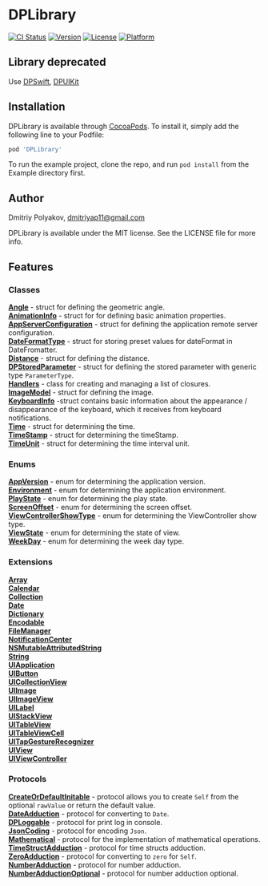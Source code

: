 # DPLibrary

[![CI Status](https://img.shields.io/travis/dmitriyap11/DPLibrary.svg?style=flat)](https://travis-ci.org/dmitriyap11/DPLibrary)
[![Version](https://img.shields.io/cocoapods/v/DPLibrary.svg?style=flat)](https://cocoapods.org/pods/DPLibrary)
[![License](https://img.shields.io/cocoapods/l/DPLibrary.svg?style=flat)](https://cocoapods.org/pods/DPLibrary)
[![Platform](https://img.shields.io/cocoapods/p/DPLibrary.svg?style=flat)](https://cocoapods.org/pods/DPLibrary)

## Library deprecated
Use [DPSwift](https://github.com/DPLibs/DPSwift.git), [DPUIKit](https://github.com/DPLibs/DPUIKit.git)

## Installation

DPLibrary is available through [CocoaPods](https://cocoapods.org). To install
it, simply add the following line to your Podfile:

```ruby
pod 'DPLibrary'
```

To run the example project, clone the repo, and run `pod install` from the Example directory first.

## Author

Dmitriy Polyakov, dmitriyap11@gmail.com

DPLibrary is available under the MIT license. See the LICENSE file for more info.

## Features

### Classes

[**Angle**](https://github.com/DPLibs/DPLibrary/blob/develop/DPLibrary/Classes/Angle.swift) - struct for defining the geometric angle.<br/>
[**AnimationInfo**](https://github.com/DPLibs/DPLibrary/blob/develop/DPLibrary/Classes/AnimationInfo.swift) - struct for for defining basic animation properties.<br/>
[**AppServerConfiguration**](https://github.com/DPLibs/DPLibrary/blob/develop/DPLibrary/Classes/AppServerConfiguration.swift) - struct for defining the application remote server configuration.<br/>
[**DateFormatType**](https://github.com/DPLibs/DPLibrary/blob/develop/DPLibrary/Classes/DateFormatType.swift) - struct for storing preset values for dateFormat in DateFromatter.<br/>
[**Distance**](https://github.com/DPLibs/DPLibrary/blob/develop/DPLibrary/Classes/Distance.swift) - struct for defining the distance.<br/>
[**DPStoredParameter**](https://github.com/DPLibs/DPLibrary/blob/develop/DPLibrary/Classes/DPStoredParameter.swift) - struct for defining the stored parameter with generic type `ParameterType`. <br/>
[**Handlers**](https://github.com/DPLibs/DPLibrary/blob/develop/DPLibrary/Classes/Handlers.swift) - class for creating and managing a list of closures.<br/>
[**ImageModel**](https://github.com/DPLibs/DPLibrary/blob/develop/DPLibrary/Classes/ImageModel.swift) - struct for defining the image.<br/>
[**KeyboardInfo**](https://github.com/DPLibs/DPLibrary/blob/develop/DPLibrary/Classes/KeyboardInfo.swift) -struct contains basic information about the appearance / disappearance of the keyboard, which it receives from keyboard notifications.<br/>
[**Time**](https://github.com/DPLibs/DPLibrary/blob/develop/DPLibrary/Classes/Time.swift) - struct for determining the time.<br/>
[**TimeStamp**](https://github.com/DPLibs/DPLibrary/blob/develop/DPLibrary/Classes/TimeStamp.swift) - struct for determining the timeStamp.<br/>
[**TimeUnit**](https://github.com/DPLibs/DPLibrary/blob/develop/DPLibrary/Classes/TimeUnit.swift) - struct for determining the time interval unit.<br/>

### Enums

[**AppVersion**](https://github.com/DPLibs/DPLibrary/blob/develop/DPLibrary/Enums/AppVersion.swift) - enum for determining the application version.<br/>
[**Environment**](https://github.com/DPLibs/DPLibrary/blob/develop/DPLibrary/Enums/Environment.swift) - enum for determining the application environment.<br/>
[**PlayState**](https://github.com/DPLibs/DPLibrary/blob/develop/DPLibrary/Enums/PlayState.swift) - enum for determining the play state.<br/>
[**ScreenOffset**](https://github.com/DPLibs/DPLibrary/blob/develop/DPLibrary/Enums/ScreenOffset.swift) - enum for determining the screen offset.<br/>
[**ViewControllerShowType**](https://github.com/DPLibs/DPLibrary/blob/develop/DPLibrary/Enums/ViewControllerShowType.swift) - enum for determining the ViewController show type.<br/>
[**ViewState**](https://github.com/DPLibs/DPLibrary/blob/develop/DPLibrary/Enums/ViewState.swift) - enum for determining the state of view.<br/>
[**WeekDay**](https://github.com/DPLibs/DPLibrary/blob/develop/DPLibrary/Enums/WeekDay.swift) - enum for determining the week day type.<br/>

### Extensions

[**Array**](https://github.com/DPLibs/DPLibrary/blob/develop/DPLibrary/Extensions/Array+Extensions.swift)<br/>
[**Calendar**](https://github.com/DPLibs/DPLibrary/blob/develop/DPLibrary/Extensions/Calendar+Extensions.swift)<br/>
[**Collection**](https://github.com/DPLibs/DPLibrary/blob/develop/DPLibrary/Extensions/Collection+Extensions.swift)<br/>
[**Date**](https://github.com/DPLibs/DPLibrary/blob/develop/DPLibrary/Extensions/Date+Extensions.swift)<br/>
[**Dictionary**](https://github.com/DPLibs/DPLibrary/blob/develop/DPLibrary/Extensions/Dictionary+Extensions.swift)<br/>
[**Encodable**](https://github.com/DPLibs/DPLibrary/blob/develop/DPLibrary/Extensions/Encodable+Extensions.swift)<br/>
[**FileManager**](https://github.com/DPLibs/DPLibrary/blob/develop/DPLibrary/Extensions/FileManager+Extensions.swift)<br/>
[**NotificationCenter**](https://github.com/DPLibs/DPLibrary/blob/develop/DPLibrary/Extensions/NotificationCenter+Extensions.swift)<br/>
[**NSMutableAttributedString**](https://github.com/DPLibs/DPLibrary/blob/develop/DPLibrary/Extensions/NSMutableAttributedString+Extensions.swift)<br/>
[**String**](https://github.com/DPLibs/DPLibrary/blob/develop/DPLibrary/Extensions/String+Extensions.swift)<br/>
[**UIApplication**](https://github.com/DPLibs/DPLibrary/blob/develop/DPLibrary/Extensions/UIApplication+Extensions.swift)<br/>
[**UIButton**](https://github.com/DPLibs/DPLibrary/blob/develop/DPLibrary/Extensions/UIButton+Extensions.swift)<br/>
[**UICollectionView**](https://github.com/DPLibs/DPLibrary/blob/develop/DPLibrary/Extensions/UICollectionView+Extensions.swift)<br/>
[**UIImage**](https://github.com/DPLibs/DPLibrary/blob/develop/DPLibrary/Extensions/UIImage+Extensions.swift)<br/>
[**UIImageView**](https://github.com/DPLibs/DPLibrary/blob/develop/DPLibrary/Extensions/UIImageView+Extensions.swift)<br/>
[**UILabel**](https://github.com/DPLibs/DPLibrary/blob/develop/DPLibrary/Extensions/UILabel+Extensions.swift)<br/>
[**UIStackView**](https://github.com/DPLibs/DPLibrary/blob/develop/DPLibrary/Extensions/UIStackView+Extensions.swift)<br/>
[**UITableView**](https://github.com/DPLibs/DPLibrary/blob/develop/DPLibrary/Extensions/UITableView+Extensions.swift)<br/>
[**UITableViewCell**](https://github.com/DPLibs/DPLibrary/blob/develop/DPLibrary/Extensions/UITableViewCell+Extensions.swift)<br/>
[**UITapGestureRecognizer**](https://github.com/DPLibs/DPLibrary/blob/develop/DPLibrary/Extensions/UITapGestureRecognizer+Extensions.swift)<br/>
[**UIView**](https://github.com/DPLibs/DPLibrary/blob/develop/DPLibrary/Extensions/UIView+Extensions.swift)<br/>
[**UIViewController**](https://github.com/DPLibs/DPLibrary/blob/develop/DPLibrary/Extensions/UIViewController+Extensions.swift)<br/>

### Protocols

[**CreateOrDefaultInitable**](https://github.com/DPLibs/DPLibrary/blob/develop/DPLibrary/Protocols/CreateOrDefaultInitable.swift) - protocol allows you to create `Self` from the optional `rawValue` or return the default value.<br/>
[**DateAdduction**](https://github.com/DPLibs/DPLibrary/blob/develop/DPLibrary/Protocols/DateAdduction.swift) - protocol for converting to `Date`.<br/>
[**DPLoggable**](https://github.com/DPLibs/DPLibrary/blob/develop/DPLibrary/Protocols/DPLoggable.swift) - protocol for print log in console.<br/>
[**JsonCoding**](https://github.com/DPLibs/DPLibrary/blob/develop/DPLibrary/Protocols/JsonCoding.swift) - protocol for encoding `Json`.<br/>
[**Mathematical**](https://github.com/DPLibs/DPLibrary/blob/develop/DPLibrary/Protocols/NumberAdduction/Mathematical.swift) - protocol for the implementation of mathematical operations.<br/>
[**TimeStructAdduction**](https://github.com/DPLibs/DPLibrary/blob/develop/DPLibrary/Protocols/NumberAdduction/TimeStructAdduction.swift) - protocol for time structs adduction.<br/>
[**ZeroAdduction**](https://github.com/DPLibs/DPLibrary/blob/develop/DPLibrary/Protocols/NumberAdduction/ZeroAdduction.swift) - protocol for converting to `zero` for `Self`.<br/>
[**NumberAdduction**](https://github.com/DPLibs/DPLibrary/blob/develop/DPLibrary/Protocols/NumberAdduction/NumberAdduction.swift) - protocol for number adduction.<br/>
[**NumberAdductionOptional**](https://github.com/DPLibs/DPLibrary/blob/develop/DPLibrary/Protocols/NumberAdduction/NumberAdductionOptional.swift) - protocol for number adduction optional.<br/>
